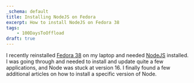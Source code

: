 ```yaml
---
_schema: default
title: Installing NodeJS on Fedora
excerpt: How to install NodeJS on Fedora 38
tags: 
    - 100DaysToOffload
draft: true
---
```


I recently reinstalled [Fedora 38](https://www.fedoraproject.org/) on my laptop and needed [NodeJS](https://nodejs.org/en) installed. I was going through and needed to install and update quite a few applications, and Node was stuck at version 16. I finally found a few additional articles on how to install a specific version of Node.

